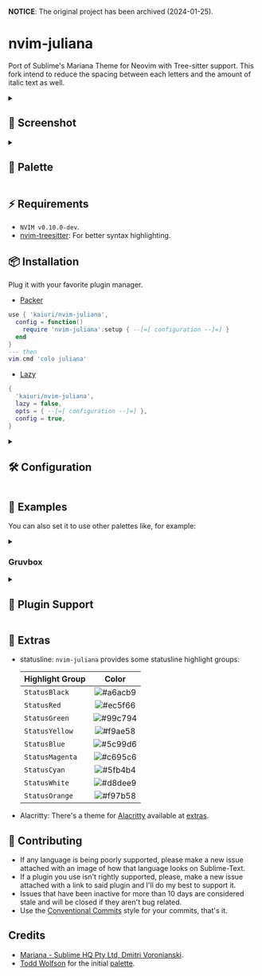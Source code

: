 **NOTICE**: The original project has been archived (2024-01-25).
# nvim-juliana

Port of Sublime's Mariana Theme for Neovim with Tree-sitter support.
This fork intend to reduce the spacing between each letters and the amount of italic text as well.

<details>
<summary><h2>📸 Screenshot</h2></summary>

<img src="https://github.com/kaiuri/nvim-juliana/assets/19148108/e287e3da-661b-4aef-aacd-dd823021aae6" width="70%" alt="mariana" />
<!--
<table>
  <tbody>
    <tr class="mariana">
      <img src="https://user-images.githubusercontent.com/19148108/235299782-66a8165d-3390-4b74-b0ed-67df308e3f3e.png"
        width="50%" alt="mariana" />
    </tr>
    <tr class="breakers">
      <img
          src="https://user-images.githubusercontent.com/19148108/235299774-9d19818e-c41f-4f1b-b3b4-35505f392975.png"
          width="50%" alt="breakers" />
    </tr>
  </tbody>
</table>
-->

</details>

<details>
<summary><h2>🎨 Palette</h2></summary>

| name        |                           hex                            | name         |                           hex                            |
| :---------- | :------------------------------------------------------: | :----------- | :------------------------------------------------------: |
| fg1         | ![#ffffff](https://placehold.co/15x15/ffffff/ffffff.png) | fg2          | ![#d8dee9](https://placehold.co/15x15/d8dee9/d8dee9.png) |
| fg3         | ![#a6acb9](https://placehold.co/15x15/a6acb9/a6acb9.png) | fg4          | ![#46525c](https://placehold.co/15x15/46525c/46525c.png) |
| bg1         | ![#444e59](https://placehold.co/15x15/444e59/444e59.png) | selection_bg | ![#3f4750](https://placehold.co/15x15/3f4750/3f4750.png) |
| bg2         | ![#303841](https://placehold.co/15x15/303841/303841.png) | bg3          | ![#2e353e](https://placehold.co/15x15/2e353e/2e353e.png) |
| diff_text   | ![#373f48](https://placehold.co/15x15/373f48/373f48.png) | diff_change  | ![#585249](https://placehold.co/15x15/585249/585249.png) |
| diff_remove | ![#4f434a](https://placehold.co/15x15/4f434a/4f434a.png) | text_fg      | ![#d9d9d9](https://placehold.co/15x15/d9d9d9/d9d9d9.png) |
| yellow1     | ![#fac761](https://placehold.co/15x15/fac761/fac761.png) | yellow2      | ![#f9ae58](https://placehold.co/15x15/f9ae58/f9ae58.png) |
| yellow3     | ![#ee932b](https://placehold.co/15x15/ee932b/ee932b.png) | green        | ![#99c794](https://placehold.co/15x15/99c794/99c794.png) |
| magenta     | ![#c695c6](https://placehold.co/15x15/c695c6/c695c6.png) | orange       | ![#f97b58](https://placehold.co/15x15/f97b58/f97b58.png) |
| red1        | ![#c76b70](https://placehold.co/15x15/c76b70/c76b70.png) | red2         | ![#ec5f66](https://placehold.co/15x15/ec5f66/ec5f66.png) |
| blue1       | ![#95b2d6](https://placehold.co/15x15/95b2d6/95b2d6.png) | blue2        | ![#5c99d6](https://placehold.co/15x15/5c99d6/5c99d6.png) |
| cyan1       | ![#87c7c7](https://placehold.co/15x15/87c7c7/87c7c7.png) | cyan2        | ![#5fb4b4](https://placehold.co/15x15/5fb4b4/5fb4b4.png) |

</details>

## ⚡️ Requirements

- `NVIM v0.10.0-dev`.
- [nvim-treesitter](https://github.com/nvim-treesitter/nvim-treesitter): For better syntax highlighting.

## 📦 Installation

Plug it with your favorite plugin manager.

- [Packer](https://github.com/wbthomason/packer.nvim)

```lua
use { 'kaiuri/nvim-juliana',
  config = function()
    require 'nvim-juliana'.setup { --[=[ configuration --]=] }
  end
}
--- then
vim.cmd 'colo juliana'
```

- [Lazy](https://github.com/folke/lazy.nvim)

```lua
{
  'kaiuri/nvim-juliana',
  lazy = false,
  opts = { --[=[ configuration --]=] },
  config = true,
}
```

<details>
<summary><h2>🛠 Configuration</h2></summary>

```lua
{
  colors = {
    bg1          = '#444e59',
    bg2          = '#303841',
    bg3          = '#2e353e',
    blue1        = '#95b2d6',
    blue2        = '#5c99d6',
    cyan1        = '#87c7c7',
    cyan2        = '#5fb4b4',
    diff_add     = '#41525a',
    diff_change  = '#585249',
    diff_remove  = '#4f434a',
    diff_text    = '#373f48',
    fg1          = '#ffffff',
    fg2          = '#d8dee9',
    fg3          = '#a6acb9',
    fg4          = '#46525c',
    green        = '#99c794',
    magenta      = '#c695c6',
    orange       = '#f97b58',
    red1         = '#c76b70',
    red2         = '#ec5f66',
    selection_bg = '#3f4750',
    text_fg      = '#d9d9d9',
    yellow1      = '#fac761',
    yellow2      = '#f9ae58',
    yellow3      = '#ee932b',
  }
}
```

To get the theme's palette, you can use the `colors()` function:

```lua
require('nvim-juliana').colors()
```

</details>

## 🎨 Examples

You can also set it to use other palettes like, for example:

<details><summary><h3>Gruvbox</h3></summary>

<details>

<summary>snippet</summary>

```lua
---@generic K: "light" | "dark"
---@param mode K
local gruvbox = function(mode)
  ---@param tbl table<`K`, string>
  ---@return string
  local function pick(tbl)
    return tbl[mode]
  end
  return {
    bg1          = pick { light = '#fff7d5', dark = '#32302e' },
    bg2          = pick { light = '#fff5cb', dark = '#282828' },
    bg3          = pick { light = '#fff2bc', dark = '#242424' },
    blue1        = pick { light = '#076578', dark = '#83a598' },
    blue2        = pick { light = '#074f78', dark = '#458588' },
    cyan1        = pick { light = '#689d69', dark = '#8ec07c' },
    cyan2        = pick { light = '#23693e', dark = '#689d6a' },
    diff_add     = pick { light = '#c7d4c4', dark = '#343427' },
    diff_change  = pick { light = '#eadba9', dark = '#3e3428' },
    diff_remove  = pick { light = '#eac4a9', dark = '#3c2828' },
    diff_text    = pick { light = '#ffe789', dark = '#32302e' },
    fg1          = pick { light = '#282828', dark = '#fff5cb' },
    fg2          = pick { light = '#353535', dark = '#ebdbb2' },
    fg3          = pick { light = '#797467', dark = '#928374' },
    fg4          = pick { light = '#938e80', dark = '#665c54' },
    green        = pick { light = '#228b22', dark = '#a8a920' },
    magenta      = pick { light = '#8f3f71', dark = '#c2748f' },
    orange       = pick { light = '#f71d05', dark = '#fb4834' },
    red1         = pick { light = '#cc241d', dark = '#d44333' },
    red2         = pick { light = '#9d0006', dark = '#cc231d' },
    selection_bg = pick { light = '#ffeda3', dark = '#423d39' },
    text_fg      = pick { light = '#282828', dark = '#eadbb5' },
    yellow1      = pick { light = '#cba200', dark = '#fabd2f' },
    yellow2      = pick { light = '#ab7b1a', dark = '#e8ab28' },
    yellow3      = pick { light = '#996814', dark = '#d79a21' },
  }
end

require('nvim-juliana').setup (
  { colors = gruvbox('dark') }
)
vim.cmd.colorscheme 'juliana'
```

</details>

<table>
  <tbody>
    <tr class="gruvbox_dark">
      <img src="https://user-images.githubusercontent.com/19148108/235299780-fac5d700-8f00-49f5-877f-c327815114f5.png"
        alt="gruvbox_dark" width="50%" />
    </tr>
    <tr class="gruvbox_light">
      <img src="https://user-images.githubusercontent.com/19148108/235299781-dfc4d41f-7603-43ee-865a-0eb7d446d1bd.png"
        alt="gruvbox_light" width="50%" />
    </tr>
  </tbody>
</table>

</details>

<details>
<summary><h2>🧩 Plugin Support</h2></summary>

- [coc-nvim](https://github.com/neoclide/coc.nvim)
- [fennel.vim](https://github.com/bakpakin/fennel.vim)
- [gitsigns.nvim](https://github.com/lewis6991/gitsigns.nvim)
- [indent-blankline.nvim](https://github.com/lukas-reineke/indent-blankline.nvim)
- [lualine.nvim](https://github.com/nvim-lualine/lualine.nvim)
- [nvim-cmp](https://github.com/hrsh7th/nvim-cmp)
- [nvim-notify](https://github.com/rcarriga/nvim-notify)
- [nvim-semantic-tokens](https://github.com/theHamsta/nvim-semantic-tokens)
- [nvim-tree.lua](https://github.com/kyazdani42/nvim-tree.lua)
- [nvim-treesitter](https://github.com/nvim-treesitter/nvim-treesitter)
- [nvim-ts-rainbow](https://github.com/p00f/nvim-ts-rainbow)
- [nvim-web-devicons](https://github.com/kyazdani42/nvim-web-devicons)
- [telescope.nvim](https://github.com/nvim-telescope/telescope.nvim)
- [vim-sneak](https://github.com/justinmk/vim-sneak)
- and more...

</details>

## 🛒 Extras

- statusline: `nvim-juliana` provides some statusline highlight groups:

  | Highlight Group |                          Color                           |
  | :-------------- | :------------------------------------------------------: |
  | `StatusBlack`   | ![#a6acb9](https://placehold.co/15x15/a6acb9/a6acb9.png) |
  | `StatusRed`     | ![#ec5f66](https://placehold.co/15x15/ec5f66/ec5f66.png) |
  | `StatusGreen`   | ![#99c794](https://placehold.co/15x15/99c794/99c794.png) |
  | `StatusYellow`  | ![#f9ae58](https://placehold.co/15x15/f9ae58/f9ae58.png) |
  | `StatusBlue`    | ![#5c99d6](https://placehold.co/15x15/5c99d6/5c99d6.png) |
  | `StatusMagenta` | ![#c695c6](https://placehold.co/15x15/c695c6/c695c6.png) |
  | `StatusCyan`    | ![#5fb4b4](https://placehold.co/15x15/5fb4b4/5fb4b4.png) |
  | `StatusWhite`   | ![#d8dee9](https://placehold.co/15x15/d8dee9/d8dee9.png) |
  | `StatusOrange`  | ![#f97b58](https://placehold.co/15x15/f97b58/f97b58.png) |

- Alacritty: There's a theme for [Alacritty](https://github.com/alacritty/alacritty/) available at [extras](./extras/juliana_alacritty.yml).

## 📜 Contributing

- If any language is being poorly supported, please make a new issue attached with an image of how that language looks on Sublime-Text.
- If a plugin you use isn't rightly supported, please, make a new issue attached with a link to said plugin and I'll do my best to support it.
- Issues that have been inactive for more than 10 days are considered stale and will be closed if they aren't bug related.
- Use the [Conventional Commits](https://www.conventionalcommits.org/en/v1.0.0/) style for your commits, that's it.

## Credits

- [Mariana - Sublime HQ Pty Ltd, Dmitri Voronianski](http://www.sublimetext.com/).
- [Todd Wolfson](https://github.com/twolfson/sublime-files) for the initial [palette](https://github.com/twolfson/sublime-files/blob/master/Packages/Color%20Scheme%20-%20Default/Mariana.sublime-color-scheme).
